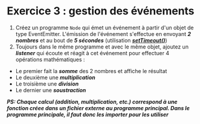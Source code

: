 # Exercice 3 : gestion des événements

1. Créez un programme `Node` qui émet un événement à partir d'un objet de type EventEmitter. L'émission de l'événement s'effectue en envoyant ***2 nombres*** et au bout de ***5 sécondes*** (utilisation [***setTimeout()***](https://developer.mozilla.org/fr/docs/Web/API/Window/setTimeout))
2. Toujours dans le même programme et avec le même objet, ajoutez un ***listener*** qui écoute et réagit à cet événement pour effectuer 4 opérations mathématiques :
- Le premier fait la ***somme*** des 2 nombres et affiche le résultat
- Le deuxième une ***multiplication***
- Le troisième une ***division***
- Le dernier une ***soustraction***

***PS: Chaque calcul (addition, multiplication, etc.) correspond à une fonction créee dans un fichier externe au programme principal. Dans le programme principale, il faut donc les importer pour les utiliser*** 